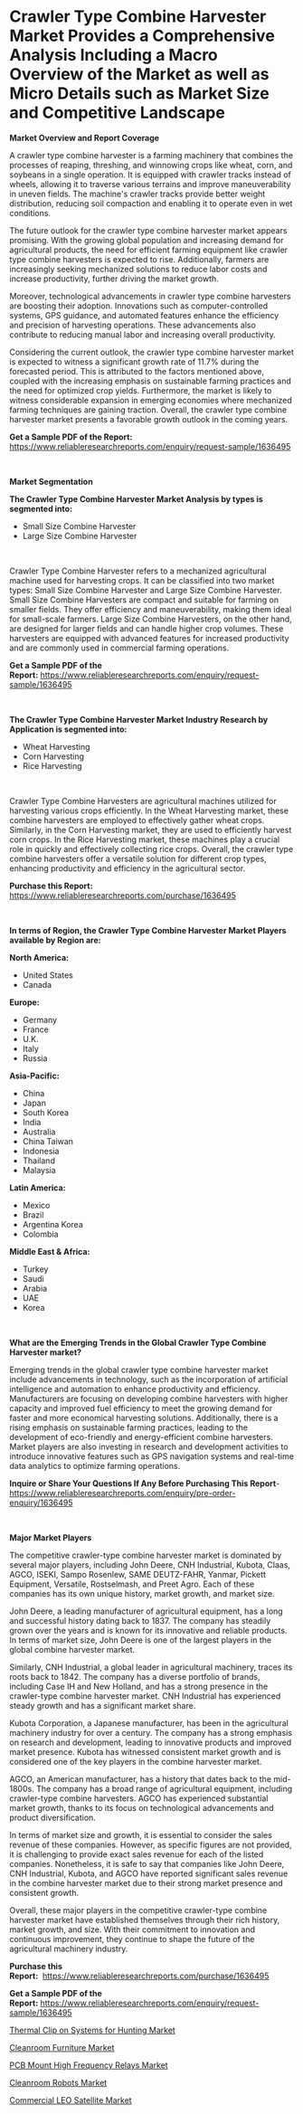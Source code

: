 <p><h1>Crawler Type Combine Harvester Market Provides a Comprehensive Analysis Including a Macro Overview of the Market as well as Micro Details such as Market Size and Competitive Landscape</h1></p><p><strong>Market Overview and Report Coverage</strong></p>
<p><p>A crawler type combine harvester is a farming machinery that combines the processes of reaping, threshing, and winnowing crops like wheat, corn, and soybeans in a single operation. It is equipped with crawler tracks instead of wheels, allowing it to traverse various terrains and improve maneuverability in uneven fields. The machine's crawler tracks provide better weight distribution, reducing soil compaction and enabling it to operate even in wet conditions.</p><p>The future outlook for the crawler type combine harvester market appears promising. With the growing global population and increasing demand for agricultural products, the need for efficient farming equipment like crawler type combine harvesters is expected to rise. Additionally, farmers are increasingly seeking mechanized solutions to reduce labor costs and increase productivity, further driving the market growth.</p><p>Moreover, technological advancements in crawler type combine harvesters are boosting their adoption. Innovations such as computer-controlled systems, GPS guidance, and automated features enhance the efficiency and precision of harvesting operations. These advancements also contribute to reducing manual labor and increasing overall productivity.</p><p>Considering the current outlook, the crawler type combine harvester market is expected to witness a significant growth rate of 11.7% during the forecasted period. This is attributed to the factors mentioned above, coupled with the increasing emphasis on sustainable farming practices and the need for optimized crop yields. Furthermore, the market is likely to witness considerable expansion in emerging economies where mechanized farming techniques are gaining traction. Overall, the crawler type combine harvester market presents a favorable growth outlook in the coming years.</p></p>
<p><strong>Get a Sample PDF of the Report:</strong> <a href="https://www.reliableresearchreports.com/enquiry/request-sample/1636495">https://www.reliableresearchreports.com/enquiry/request-sample/1636495</a></p>
<p>&nbsp;</p>
<p><strong>Market Segmentation</strong></p>
<p><strong>The Crawler Type Combine Harvester Market Analysis by types is segmented into:</strong></p>
<p><ul><li>Small Size Combine Harvester</li><li>Large Size Combine Harvester</li></ul></p>
<p>&nbsp;</p>
<p><p>Crawler Type Combine Harvester refers to a mechanized agricultural machine used for harvesting crops. It can be classified into two market types: Small Size Combine Harvester and Large Size Combine Harvester. Small Size Combine Harvesters are compact and suitable for farming on smaller fields. They offer efficiency and maneuverability, making them ideal for small-scale farmers. Large Size Combine Harvesters, on the other hand, are designed for larger fields and can handle higher crop volumes. These harvesters are equipped with advanced features for increased productivity and are commonly used in commercial farming operations.</p></p>
<p><strong>Get a Sample PDF of the Report:</strong>&nbsp;<a href="https://www.reliableresearchreports.com/enquiry/request-sample/1636495">https://www.reliableresearchreports.com/enquiry/request-sample/1636495</a></p>
<p>&nbsp;</p>
<p><strong>The Crawler Type Combine Harvester Market Industry Research by Application is segmented into:</strong></p>
<p><ul><li>Wheat Harvesting</li><li>Corn Harvesting</li><li>Rice Harvesting</li></ul></p>
<p>&nbsp;</p>
<p><p>Crawler Type Combine Harvesters are agricultural machines utilized for harvesting various crops efficiently. In the Wheat Harvesting market, these combine harvesters are employed to effectively gather wheat crops. Similarly, in the Corn Harvesting market, they are used to efficiently harvest corn crops. In the Rice Harvesting market, these machines play a crucial role in quickly and effectively collecting rice crops. Overall, the crawler type combine harvesters offer a versatile solution for different crop types, enhancing productivity and efficiency in the agricultural sector.</p></p>
<p><strong>Purchase this Report:</strong>&nbsp; <a href="https://www.reliableresearchreports.com/purchase/1636495">https://www.reliableresearchreports.com/purchase/1636495</a></p>
<p>&nbsp;</p>
<p><strong>In terms of Region, the Crawler Type Combine Harvester Market Players available by Region are:</strong></p>
<p>
    <p> <strong> North America: </strong>
        <ul>
            <li>United States</li>
            <li>Canada</li>
        </ul>
        </p> 
    <p> <strong> Europe: </strong>
        <ul>
            <li>Germany</li>
            <li>France</li>
            <li>U.K.</li>
            <li>Italy</li>
            <li>Russia</li>
        </ul>
        </p> 
    <p> <strong> Asia-Pacific: </strong>
        <ul>
            <li>China</li>
            <li>Japan</li>
            <li>South Korea</li>
            <li>India</li>
            <li>Australia</li>
            <li>China Taiwan</li>
            <li>Indonesia</li>
            <li>Thailand</li>
            <li>Malaysia</li>
        </ul>
        </p> 
    <p> <strong> Latin America: </strong>
        <ul>
            <li>Mexico</li>
            <li>Brazil</li>
            <li>Argentina Korea</li>
            <li>Colombia</li>
        </ul>
        </p> 
    <p> <strong> Middle East & Africa: </strong>
        <ul>
            <li>Turkey</li>
            <li>Saudi</li>
            <li>Arabia</li>
            <li>UAE</li>
            <li>Korea</li>
        </ul>
    </p>
    </p>
<p>&nbsp;</p>
<p><strong>What are the Emerging Trends in the Global Crawler Type Combine Harvester market?</strong></p>
<p><p>Emerging trends in the global crawler type combine harvester market include advancements in technology, such as the incorporation of artificial intelligence and automation to enhance productivity and efficiency. Manufacturers are focusing on developing combine harvesters with higher capacity and improved fuel efficiency to meet the growing demand for faster and more economical harvesting solutions. Additionally, there is a rising emphasis on sustainable farming practices, leading to the development of eco-friendly and energy-efficient combine harvesters. Market players are also investing in research and development activities to introduce innovative features such as GPS navigation systems and real-time data analytics to optimize farming operations.</p></p>
<p><strong>Inquire or Share Your Questions If Any Before Purchasing This Report</strong>- <a href="https://www.reliableresearchreports.com/enquiry/pre-order-enquiry/1636495">https://www.reliableresearchreports.com/enquiry/pre-order-enquiry/1636495</a></p>
<p>&nbsp;</p>
<p><strong>Major Market Players</strong></p>
<p><p>The competitive crawler-type combine harvester market is dominated by several major players, including John Deere, CNH Industrial, Kubota, Claas, AGCO, ISEKI, Sampo Rosenlew, SAME DEUTZ-FAHR, Yanmar, Pickett Equipment, Versatile, Rostselmash, and Preet Agro. Each of these companies has its own unique history, market growth, and market size.</p><p>John Deere, a leading manufacturer of agricultural equipment, has a long and successful history dating back to 1837. The company has steadily grown over the years and is known for its innovative and reliable products. In terms of market size, John Deere is one of the largest players in the global combine harvester market.</p><p>Similarly, CNH Industrial, a global leader in agricultural machinery, traces its roots back to 1842. The company has a diverse portfolio of brands, including Case IH and New Holland, and has a strong presence in the crawler-type combine harvester market. CNH Industrial has experienced steady growth and has a significant market share.</p><p>Kubota Corporation, a Japanese manufacturer, has been in the agricultural machinery industry for over a century. The company has a strong emphasis on research and development, leading to innovative products and improved market presence. Kubota has witnessed consistent market growth and is considered one of the key players in the combine harvester market.</p><p>AGCO, an American manufacturer, has a history that dates back to the mid-1800s. The company has a broad range of agricultural equipment, including crawler-type combine harvesters. AGCO has experienced substantial market growth, thanks to its focus on technological advancements and product diversification.</p><p>In terms of market size and growth, it is essential to consider the sales revenue of these companies. However, as specific figures are not provided, it is challenging to provide exact sales revenue for each of the listed companies. Nonetheless, it is safe to say that companies like John Deere, CNH Industrial, Kubota, and AGCO have reported significant sales revenue in the combine harvester market due to their strong market presence and consistent growth.</p><p>Overall, these major players in the competitive crawler-type combine harvester market have established themselves through their rich history, market growth, and size. With their commitment to innovation and continuous improvement, they continue to shape the future of the agricultural machinery industry.</p></p>
<p><strong>Purchase this Report:</strong>&nbsp;&nbsp;<a href="https://www.reliableresearchreports.com/purchase/1636495">https://www.reliableresearchreports.com/purchase/1636495</a></p>
<p></p>
<p><strong>Get a Sample PDF of the Report:</strong>&nbsp;<a href="https://www.reliableresearchreports.com/enquiry/request-sample/1636495">https://www.reliableresearchreports.com/enquiry/request-sample/1636495</a></p>
<p><p><a href="https://www.linkedin.com/pulse/thermal-clip-systems-hunting-market-size-share-global-analysis-gzvhc/">Thermal Clip on Systems for Hunting Market</a></p><p><a href="https://medium.com/@wine.sight.theme/cleanroom-furniture-market-opportunities-and-strategies-forecast-for-period-from-2023-2030-2222610f1a69">Cleanroom Furniture Market</a></p><p><a href="https://www.linkedin.com/pulse/pcb-mount-high-frequency-relays-market-size-growth-forecast-from-bz3lf/">PCB Mount High Frequency Relays Market</a></p><p><a href="https://medium.com/@sarahcornish2022/cleanroom-robots-market-opportunities-and-strategies-forecast-for-period-from-2023-2030-83111cfc0fbb">Cleanroom Robots Market</a></p><p><a href="https://www.linkedin.com/pulse/commercial-leo-satellite-market-challenges-opportunities-vpbxf/">Commercial LEO Satellite Market</a></p></p>